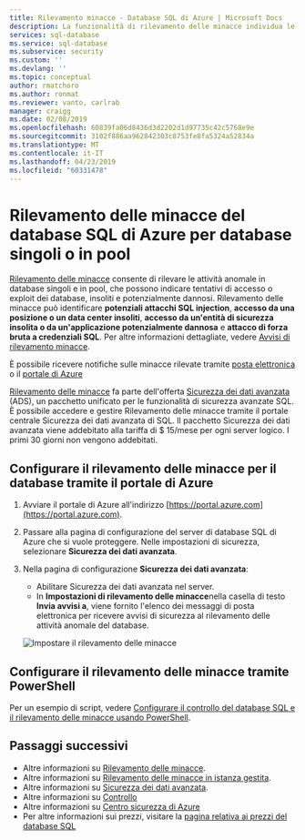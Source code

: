 ```yaml
---
title: Rilevamento minacce - Database SQL di Azure | Microsoft Docs
description: La funzionalità di rilevamento delle minacce individua le attività anomale del database che possono indicare la presenza di minacce alla sicurezza, in un database singolo o in un pool elastico.
services: sql-database
ms.service: sql-database
ms.subservice: security
ms.custom: ''
ms.devlang: ''
ms.topic: conceptual
author: rmatchoro
ms.author: ronmat
ms.reviewer: vanto, carlrab
manager: craigg
ms.date: 02/08/2019
ms.openlocfilehash: 60839fa06d8436d3d2202d1d97735c42c5768e9e
ms.sourcegitcommit: 3102f886aa962842303c8753fe8fa5324a52834a
ms.translationtype: MT
ms.contentlocale: it-IT
ms.lasthandoff: 04/23/2019
ms.locfileid: "60331478"
---
```

# <a name="azure-sql-database-threat-detection-for-single-or-pooled-databases"></a>Rilevamento delle minacce del database SQL di Azure per database singoli o in pool

[Rilevamento delle minacce](sql-database-threat-detection-overview.md) consente di rilevare le attività anomale in database singoli e in pool, che possono indicare tentativi di accesso o exploit dei database, insoliti e potenzialmente dannosi. Rilevamento delle minacce può identificare **potenziali attacchi SQL injection**, **accesso da una posizione o un data center insoliti**, **accesso da un'entità di sicurezza insolita o da un'applicazione potenzialmente dannosa** e **attacco di forza bruta a credenziali SQL**. Per altre informazioni dettagliate, vedere [Avvisi di rilevamento minacce](sql-database-threat-detection-overview.md#advanced-threat-protection-alerts).

È possibile ricevere notifiche sulle minacce rilevate tramite [posta elettronica](sql-database-threat-detection-overview.md#explore-anomalous-database-activities-upon-detection-of-a-suspicious-event) o il [portale di Azure](sql-database-threat-detection-overview.md#explore-advanced-threat-protection-alerts-for-your-database-in-the-azure-portal)

[Rilevamento delle minacce](sql-database-threat-detection-overview.md) fa parte dell'offerta [Sicurezza dei dati avanzata](sql-database-advanced-data-security.md) (ADS), un pacchetto unificato per le funzionalità di sicurezza avanzate SQL. È possibile accedere e gestire Rilevamento delle minacce tramite il portale centrale Sicurezza dei dati avanzata di SQL. Il pacchetto Sicurezza dei dati avanzata viene addebitato alla tariffa di $ 15/mese per ogni server logico. I primi 30 giorni non vengono addebitati.

## <a name="set-up-threat-detection-for-your-database-in-the-azure-portal"></a>Configurare il rilevamento delle minacce per il database tramite il portale di Azure

1. Avviare il portale di Azure all'indirizzo [https://portal.azure.com](https://portal.azure.com).
2. Passare alla pagina di configurazione del server di database SQL di Azure che si vuole proteggere. Nelle impostazioni di sicurezza, selezionare **Sicurezza dei dati avanzata**.
3. Nella pagina di configurazione **Sicurezza dei dati avanzata**:

   - Abilitare Sicurezza dei dati avanzata nel server.
   - In **Impostazioni di rilevamento delle minacce**nella casella di testo **Invia avvisi a**, viene fornito l'elenco dei messaggi di posta elettronica per ricevere avvisi di sicurezza al rilevamento delle attività anomale del database.
  
   ![Impostare il rilevamento delle minacce](./media/sql-database-threat-detection/set_up_threat_detection.png)

## <a name="set-up-threat-detection-using-powershell"></a>Configurare il rilevamento delle minacce tramite PowerShell

Per un esempio di script, vedere [Configurare il controllo del database SQL e il rilevamento delle minacce usando PowerShell](scripts/sql-database-auditing-and-threat-detection-powershell.md).

## <a name="next-steps"></a>Passaggi successivi

- Altre informazioni su [Rilevamento delle minacce](sql-database-threat-detection-overview.md).
- Altre informazioni su [Rilevamento delle minacce in istanza gestita](sql-database-managed-instance-threat-detection.md).  
- Altre informazioni su [Sicurezza dei dati avanzata](sql-database-advanced-data-security.md).
- Altre informazioni su [Controllo](sql-database-auditing.md)
- Altre informazioni su [Centro sicurezza di Azure](https://docs.microsoft.com/azure/security-center/security-center-intro)
- Per altre informazioni sui prezzi, visitare la [pagina relativa ai prezzi del database SQL](https://azure.microsoft.com/pricing/details/sql-database/)  
